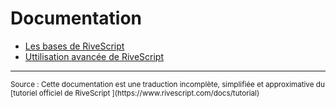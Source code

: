 # Documentation

- [Les bases de RiveScript](rivescript-base.html)
- [Uttilisation avancée de RiveScript](rivescript-avance.html)


---

<small>
Source : Cette documentation est une traduction incomplète, simplifiée et approximative du [tutoriel officiel de RiveScript ](https://www.rivescript.com/docs/tutorial)
</small>

